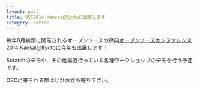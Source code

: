 ```yaml
---
layout: post
title: OSC2014 Kansai@Kyotoに出展します
category: notice
---
```


毎年8月初頭に開催されるオープンソースの祭典[オープンソースカンファレンス2014 Kansai@Kyoto](http://www.ospn.jp/osc2014-kyoto/)に今年も出展します！

Scratchのデモや、その他最近行っている各種ワークショップのデモを行う予定です。

OSCに来られる際はぜひお立ち寄り下さい。
